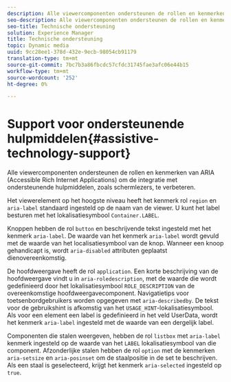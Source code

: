 ```yaml
---
description: Alle viewercomponenten ondersteunen de rollen en kenmerken van ARIA (Accessible Rich Internet Applications) om de integratie met ondersteunende hulpmiddelen, zoals schermlezers, te verbeteren.
seo-description: Alle viewercomponenten ondersteunen de rollen en kenmerken van ARIA (Accessible Rich Internet Applications) om de integratie met ondersteunende hulpmiddelen, zoals schermlezers, te verbeteren.
seo-title: Technische ondersteuning
solution: Experience Manager
title: Technische ondersteuning
topic: Dynamic media
uuid: 9cc28ee1-378d-432e-9ecb-98054cb91179
translation-type: tm+mt
source-git-commit: 7bc7b3a86fbcdc57cfdc31745fae3afc06e44b15
workflow-type: tm+mt
source-wordcount: '252'
ht-degree: 0%

---
```



# Support voor ondersteunende hulpmiddelen{#assistive-technology-support}

Alle viewercomponenten ondersteunen de rollen en kenmerken van ARIA (Accessible Rich Internet Applications) om de integratie met ondersteunende hulpmiddelen, zoals schermlezers, te verbeteren.

Het viewerelement op het hoogste niveau heeft het kenmerk rol `region` en `aria-label` standaard ingesteld op de naam van de viewer. U kunt het label besturen met het lokalisatiesymbool `Container.LABEL`.

Knoppen hebben de rol `button` en beschrijvende tekst ingesteld met het kenmerk `aria-label`. De waarde van het kenmerk `aria-label` wordt gevuld met de waarde van het localisatiesymbool van de knop. Wanneer een knoop gehandicapt is, wordt `aria-disabled` attributen geplaatst dienovereenkomstig.

De hoofdweergave heeft de rol `application`. Een korte beschrijving van de hoofdweergave vindt u in `aria-roledescription`, met de waarde die wordt gedefinieerd door het lokalisatiesymbool `ROLE_DESCRIPTION` van de overeenkomstige hoofdweergavecomponent. Navigatietips voor toetsenbordgebruikers worden opgegeven met `aria-describedby`. De tekst voor de gebruikshint is afkomstig van het `USAGE_HINT`-lokalisatiesymbool. Als voor een element een label is gedefinieerd in het veld UserData, wordt het kenmerk `aria-label` ingesteld met de waarde van een dergelijk label.

Componenten die stalen weergeven, hebben de rol `listbox` met `aria-label` kenmerk ingesteld op de waarde van het `LABEL` lokalisatiesymbool van die component. Afzonderlijke stalen hebben de rol `option` met de kenmerken `aria-setsize` en `aria-posinset` om de staalpositie in de set te beschrijven. Als een staal is geselecteerd, krijgt het kenmerk `aria-selected` ingesteld op `true`.
